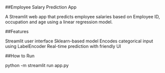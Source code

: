 ##Employee Salary Prediction App

A Streamlit web app that predicts employee salaries based on Employee ID, occupation and age using a linear regression model.

##Features

Streamlit user interface
Sklearn-based model
Encodes categorical input using LabelEncoder
Real-time prediction with friendly UI

##How to Run

 python -m streamlit run app.py
